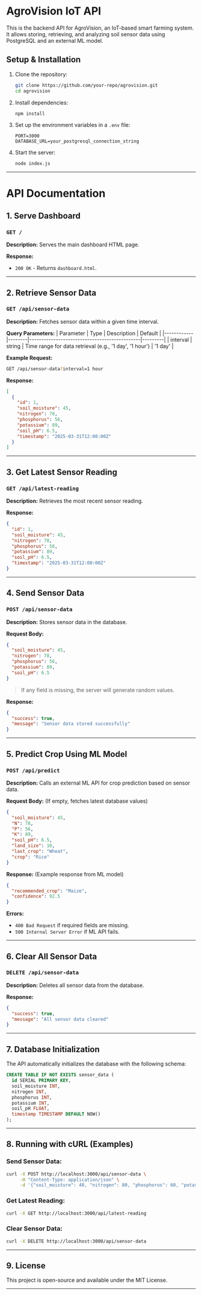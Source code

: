 # AgroVision IoT API

This is the backend API for AgroVision, an IoT-based smart farming system. It allows storing, retrieving, and analyzing soil sensor data using PostgreSQL and an external ML model.

## **Setup & Installation**

1. Clone the repository:
   ```sh
   git clone https://github.com/your-repo/agrovision.git
   cd agrovision
   ```

2. Install dependencies:
   ```sh
   npm install
   ```

3. Set up the environment variables in a `.env` file:
   ```env
   PORT=3000
   DATABASE_URL=your_postgresql_connection_string
   ```

4. Start the server:
   ```sh
   node index.js
   ```

---

# **API Documentation**

## **1. Serve Dashboard**
### `GET /`
**Description:** Serves the main dashboard HTML page.

**Response:**
- `200 OK` - Returns `dashboard.html`.

---

## **2. Retrieve Sensor Data**
### `GET /api/sensor-data`
**Description:** Fetches sensor data within a given time interval.

**Query Parameters:**
| Parameter  | Type    | Description                                  | Default |
|------------|--------|----------------------------------------------|---------|
| interval   | string | Time range for data retrieval (e.g., '1 day', '1 hour') | '1 day' |

**Example Request:**
```sh
GET /api/sensor-data?interval=1 hour
```

**Response:**
```json
[
  {
    "id": 1,
    "soil_moisture": 45,
    "nitrogen": 78,
    "phosphorus": 56,
    "potassium": 89,
    "soil_pH": 6.5,
    "timestamp": "2025-03-31T12:00:00Z"
  }
]
```

---

## **3. Get Latest Sensor Reading**
### `GET /api/latest-reading`
**Description:** Retrieves the most recent sensor reading.

**Response:**
```json
{
  "id": 1,
  "soil_moisture": 45,
  "nitrogen": 78,
  "phosphorus": 56,
  "potassium": 89,
  "soil_pH": 6.5,
  "timestamp": "2025-03-31T12:00:00Z"
}
```

---

## **4. Send Sensor Data**
### `POST /api/sensor-data`
**Description:** Stores sensor data in the database.

**Request Body:**
```json
{
  "soil_moisture": 45,
  "nitrogen": 78,
  "phosphorus": 56,
  "potassium": 89,
  "soil_pH": 6.5
}
```

> If any field is missing, the server will generate random values.

**Response:**
```json
{
  "success": true,
  "message": "Sensor data stored successfully"
}
```

---

## **5. Predict Crop Using ML Model**
### `POST /api/predict`
**Description:** Calls an external ML API for crop prediction based on sensor data.

**Request Body:** (If empty, fetches latest database values)
```json
{
  "soil_moisture": 45,
  "N": 78,
  "P": 56,
  "K": 89,
  "soil_pH": 6.5,
  "land_size": 10,
  "last_crop": "Wheat",
  "crop": "Rice"
}
```

**Response:** (Example response from ML model)
```json
{
  "recommended_crop": "Maize",
  "confidence": 92.5
}
```

**Errors:**
- `400 Bad Request` if required fields are missing.
- `500 Internal Server Error` if ML API fails.

---

## **6. Clear All Sensor Data**
### `DELETE /api/sensor-data`
**Description:** Deletes all sensor data from the database.

**Response:**
```json
{
  "success": true,
  "message": "All sensor data cleared"
}
```

---

## **7. Database Initialization**
The API automatically initializes the database with the following schema:
```sql
CREATE TABLE IF NOT EXISTS sensor_data (
  id SERIAL PRIMARY KEY,
  soil_moisture INT,
  nitrogen INT,
  phosphorus INT,
  potassium INT,
  soil_pH FLOAT,
  timestamp TIMESTAMP DEFAULT NOW()
);
```

---

## **8. Running with cURL (Examples)**
### **Send Sensor Data:**
```sh
curl -X POST http://localhost:3000/api/sensor-data \
     -H "Content-Type: application/json" \
     -d '{"soil_moisture": 40, "nitrogen": 80, "phosphorus": 60, "potassium": 90, "soil_pH": 6.8}'
```

### **Get Latest Reading:**
```sh
curl -X GET http://localhost:3000/api/latest-reading
```

### **Clear Sensor Data:**
```sh
curl -X DELETE http://localhost:3000/api/sensor-data
```

---

## **9. License**
This project is open-source and available under the MIT License.

---

